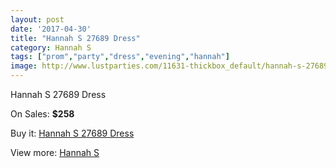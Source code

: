 ```yaml
---
layout: post
date: '2017-04-30'
title: "Hannah S 27689 Dress"
category: Hannah S
tags: ["prom","party","dress","evening","hannah"]
image: http://www.lustparties.com/11631-thickbox_default/hannah-s-27689-dress.jpg
---
```

Hannah S 27689 Dress

On Sales: **$258**
<a href="https://www.lustparties.com/en/hannah-s/4188-hannah-s-27689-dress.html"><amp-img layout="responsive" width="600" height="600" src="//www.lustparties.com/11631-thickbox_default/hannah-s-27689-dress.jpg" alt="Hannah S 27689 Dress 0" /></a>
<a href="https://www.lustparties.com/en/hannah-s/4188-hannah-s-27689-dress.html"><amp-img layout="responsive" width="600" height="600" src="//www.lustparties.com/11632-thickbox_default/hannah-s-27689-dress.jpg" alt="Hannah S 27689 Dress 1" /></a>

Buy it: [Hannah S 27689 Dress](https://www.lustparties.com/en/hannah-s/4188-hannah-s-27689-dress.html "Hannah S 27689 Dress")

View more: [Hannah S](https://www.lustparties.com/en/20-hannah-s "Hannah S")